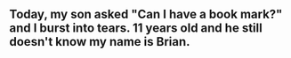 ## Today, my son asked "Can I have a book mark?" and I burst into tears. 11 years old and he still doesn't know my name is Brian.
